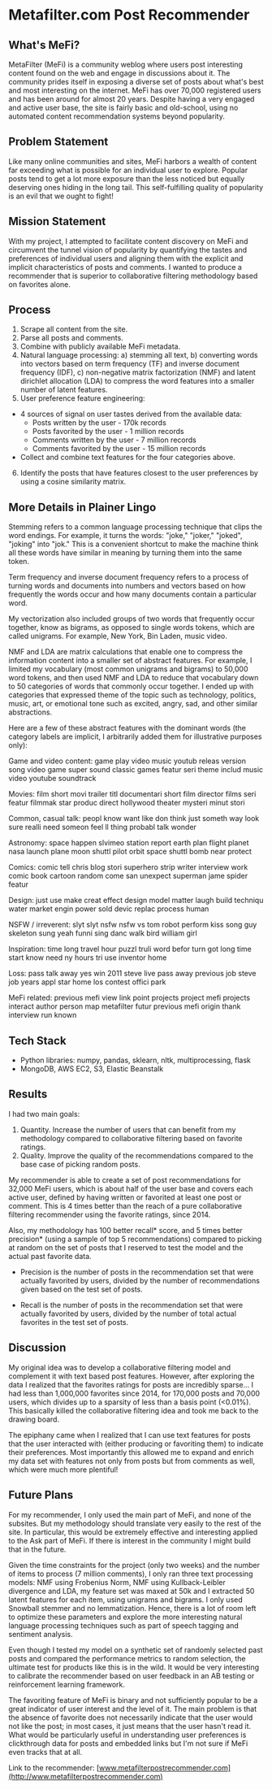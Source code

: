 # Metafilter.com Post Recommender

## What's MeFi?

MetaFilter (MeFi) is a community weblog where users post interesting content found on the web and engage in discussions about it. The community prides itself in exposing a diverse set of posts about what's best and most interesting on the internet. MeFi has over 70,000 registered users and has been around for almost 20 years. Despite having a very engaged and active user base, the site is fairly basic and old-school, using no automated content recommendation systems beyond popularity.  

## Problem Statement

Like many online communities and sites, MeFi harbors a wealth of content far exceeding what is possible for an individual user to explore. Popular posts tend to get a lot more exposure than the less noticed but equally deserving ones hiding in the long tail. This self-fulfilling quality of popularity is an evil that we ought to fight!

## Mission Statement

With my project, I attempted to facilitate content discovery on MeFi and circumvent the tunnel vision of popularity by quantifying the tastes and preferences of individual users and aligning them with the explicit and implicit characteristics of posts and comments. I wanted to produce a recommender that is superior to collaborative filtering methodology based on favorites alone.

## Process

1. Scrape all content from the site.
2. Parse all posts and comments.
3. Combine with publicly available MeFi metadata.
4. Natural language processing:
  a) stemming all text,
  b) converting words into vectors based on term frequency (TF) and inverse document frequency (IDF),
  c) non-negative matrix factorization (NMF) and latent dirichlet allocation (LDA) to compress the word features into a smaller number of latent features.
5. User preference feature engineering:
  - 4 sources of signal on user tastes derived from the available data:
    - Posts written by the user - 170k records
    - Posts favorited by the user - 1 million records
    - Comments written by the user - 7 million records
    - Comments favorited by the user - 15 million records
  - Collect and combine text features for the four categories above.
6. Identify the posts that have features closest to the user preferences by using a cosine similarity matrix.

## More Details in Plainer Lingo

Stemming refers to a common language processing technique that clips the word endings. For example, it turns the words: "joke," "joker," "joked", "joking" into "jok." This is a convenient shortcut to make the machine think all these words have similar in meaning by turning them into the same token.

Term frequency and inverse document frequency refers to a process of turning words and documents into numbers and vectors based on how frequently the words occur and how many documents contain a particular word.

My vectorization also included groups of two words that frequently occur together, know as bigrams, as opposed to single words tokens, which are called unigrams. For example, New York, Bin Laden, music video.

NMF and LDA are matrix calculations that enable one to compress the information content into a smaller set of abstract features. For example, I limited my vocabulary (most common unigrams and bigrams) to 50,000 word tokens, and then used NMF and LDA to reduce that vocabulary down to 50 categories of words that commonly occur together. I ended up with categories that expressed theme of the topic such as technology, politics, music, art, or emotional tone such as excited, angry, sad, and other similar abstractions.

Here are a few of these abstract features with the dominant words (the category labels are implicit, I arbitrarily added them for illustrative purposes only):

Game and video content:
game	play	video	music	youtub	releas	version	song	video game	super	sound	classic	games	featur	seri	theme	includ	music video	youtube	soundtrack

Movies:
film	short	movi	trailer	titl	documentari	short film	director	films	seri	featur	filmmak	star	produc	direct	hollywood	theater	mysteri	minut	stori

Common, casual talk:
peopl	know	want	like	don	think	just	someth	way	look	sure	realli	need	someon	feel	ll	thing	probabl	talk	wonder

Astronomy:
space	happen	slvimeo	station	report	earth	plan	flight	planet	nasa	launch	plane	moon	shuttl	pilot	orbit	space shuttl	bomb	near	protect

Comics:
comic	tell	chris	blog	stori	superhero	strip	writer	interview	work	comic book	cartoon	random	come	san	unexpect	superman	jame	spider	featur

Design:
just	use	make	creat	effect	design	model	matter	laugh	build	techniqu	water	market	engin	power	sold	devic	replac	process	human

NSFW / irreverent:
slyt	slyt nsfw	nsfw	vs	tom	robot	perform	kiss	song	guy	skeleton	sung	yeah	funni	sing	danc	walk	bird	william	girl

Inspiration:
time	long	travel	hour	puzzl	truli	word	befor	turn	got	long time	start	know	need	ny	hours	tri	use	inventor	home

Loss:
pass	talk	away	yes	win	2011	steve	live	pass away	previous	job	steve job	years	appl	star	home	los	contest	offici	park

MeFi related:
previous	mefi	view	link	point	projects	project	mefi projects	interact	author	person	map	metafilter	futur	previous mefi	origin	thank	interview	run	known

## Tech Stack

- Python libraries: numpy, pandas, sklearn, nltk, multiprocessing, flask
- MongoDB, AWS EC2, S3, Elastic Beanstalk

## Results

I had two main goals:
  1. Quantity. Increase the number of users that can benefit from my methodology compared to collaborative filtering based on favorite ratings.
  2. Quality. Improve the quality of the recommendations compared to the base case of picking random posts.

My recommender is able to create a set of post recommendations for 32,000 MeFi users, which is about half of the user base and covers each active user, defined by having written or favorited at least one post or comment. This is 4 times better than the reach of a pure collaborative filtering recommender using the favorite ratings, since 2014.

Also, my methodology has 100 better recall* score, and 5 times better precision* (using a sample of top 5 recommendations) compared to picking at random on the set of posts that I reserved to test the model and the actual past favorite data.

* Precision is the number of posts in the recommendation set that were actually favorited by users, divided by the number of recommendations given based on the test set of posts.

* Recall is the number of posts in the recommendation set that were actually favorited by users, divided by the number of total actual favorites in the test set of posts.

## Discussion

My original idea was to develop a collaborative filtering model and complement it with text based post features. However, after exploring the data I realized that the favorites ratings for posts are incredibly sparse... I had less than 1,000,000 favorites since 2014, for 170,000 posts and 70,000 users, which divides up to a sparsity of less than a basis point (<0.01%). This basically killed the collaborative filtering idea and took me back to the drawing board.

The epiphany came when I realized that I can use text features for posts that the user interacted with (either producing or favoriting them) to indicate their preferences. Most importantly this allowed me to expand and enrich my data set with features not only from posts but from comments as well, which were much more plentiful!  

## Future Plans

For my recommender, I only used the main part of MeFi, and none of the subsites. But my methodology should translate very easily to the rest of the site. In particular, this would be extremely effective and interesting applied to the Ask part of MeFi. If there is interest in the community I might build that in the future.

Given the time constraints for the project (only two weeks) and the number of items to process (7 million comments), I only ran three text processing models: NMF using Frobenius Norm, NMF using Kullback-Leibler divergence and LDA, my feature set was maxed at 50k and I extracted 50 latent features for each item, using unigrams and bigrams. I only used Snowball stemmer and no lemmatization. Hence, there is a lot of room left to optimize these parameters and explore the more interesting natural language processing techniques such as part of speech tagging and sentiment analysis.

Even though I tested my model on a synthetic set of randomly selected past posts and compared the performance metrics to random selection, the ultimate test for products like this is in the wild. It would be very interesting to calibrate the recommender based on user feedback in an AB testing or reinforcement learning framework.

The favoriting feature of MeFi is binary and not sufficiently popular to be a great indicator of user interest and the level of it. The main problem is that the absence of favorite does not necessarily indicate that the user would not like the post; in most cases, it just means that the user hasn't read it. What would be particularly useful in understanding user preferences is clickthrough data for posts and embedded links but I'm not sure if MeFi even tracks that at all.

Link to the recommender:
[www.metafilterpostrecommender.com](http://www.metafilterpostrecommender.com)
